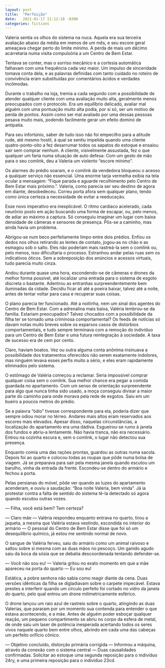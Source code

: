 ```yaml
---
layout: post
title:  "Perfeição"
date:   2021-01-17 11:12:18 -0300
categories: fictions
---
```


Valeria sentia os olhos do sistema na nuca. Aquela era sua terceira avaliação abaixo da média em menos de um mês, e seu escore geral ameaçava chegar perto do limite mínimo. A perda de mais um décimo acarretaria numa visita compulsória a um Centro de Bem Estar.

Tentava se conter, mas o sorriso mecânico e a cortesia automática falhavam com uma frequência cada vez maior. Um impulso de sinceridade tomava conta dela, e as palavras definidas com tanto cuidado no roteiro de convivência eram substituídas por comentários ácidos e verdades incômodas.

Durante o trabalho na loja, tremia a cada segundo com a possibilidade de atender qualquer cliente com uma avaliação muito alta, geralmente menos preocupados com o protocolo. Era um equilíbrio delicado, avaliar mal alguém com uma pontuação muito alta podia, por si só, ser um motivo de perda de pontos. Assim como ser mal avaliado por uma dessas pessoas pesava muito mais, podendo facilmente gerar um efeito dominó de antipatia.

Para seu infortúnio, saber de tudo isso não foi empecilho para a atitude rude, até mesmo hostil, à qual se sentiu impelida quando uma cliente quatro-ponto-oito a fez desarrumar todos os sapatos do estoque e ensaiou sair sem comprar nenhum. A cliente, visivelmente assustada, fez o que qualquer um faria numa situação de auto defesa: Com um gesto de mão para o seu comlink, deu a Valeria um violento “escore mínimo”.

Os alarmes do prédio soaram, e o comlink da vendedora bloqueou o acesso a qualquer serviço não essencial. Uma enorme tarja vermelha exibia na tela ocular a mensagem: “Fique parada e aguarde recolhimento pelo Centro de Bem Estar mais próximo.”. Valeria, como parecia ser seu destino de agora em diante, desobedeceu. Correu porta afora sem qualquer plano, tendo como única certeza a necessidade de evitar a reeducação.

Esse novo imperativo era inexplicável. O ritmo cardíaco acelerado, cada neurônio posto em ação buscando uma forma de escapar, ou, pelo menos, de adiar ao máximo a captura. Só conseguiu imaginar um lugar com baixa densidade de câmeras e sensores de presença. Pôs-se a caminho, mas ainda havia um problema.

Abrigou-se num beco perfeitamente limpo entre dois prédios. Enfiou os dedos nos olhos retirando as lentes de contato, jogou-as no chão e as esmagou sob o salto. Eles não poderiam mais rastreá-la sem o comlink ou, pelo menos, isso dificultaria o processo. Estranhou andar pelas ruas sem os indicativos óticos. Sem a sobreposição dos anúncios e acessos virtuais, tudo parecia muito cinza.

Andou durante quase uma hora, escondendo-se de câmeras e drones da melhor forma possível, até localizar uma entrada para o sistema de esgoto discreta o bastante. Adentrou as entranhas surpreendentemente bem iluminadas da cidade. Decidiu ficar ali até a poeira baixar, talvez até a noite, antes de tentar voltar para casa e recuperar suas coisas.

O plano parecia ter funcionado. Até a noitinha, nem um sinal dos agentes do Centro de Bem Estar. Com a adrenalina mais baixa, Valéria lembrou-se da família. Estariam preocupados? Talvez chocados com a possibilidade da filha ter se tornado uma criminosa comportamental? Os feeds de notícias só davam notas muito breves sobre os esparsos casos de distúrbios comportamentais, e tudo sempre terminava com a remoção do indivíduo para um Centro de Bem Estar e uma futura reintegração à sociedade. A taxa de sucesso era de cem por cento.

Claro, haviam boatos. Vez ou outra alguma conta anônima insinuava a possibilidade dos tratamentos oferecidos não serem exatamente indolores, mas ninguém levava esses perfis muito a sério, e eles eram rapidamente eliminados pelo sistema.

O estômago de Valéria começou a reclamar. Seria impossível comprar qualquer coisa sem o comlink. Sua melhor chance era pegar a comida guardada no apartamento. Com um senso de orientação surpreendente para algo que nunca tinha sido usado, a moça conseguiu divisar a maior parte do caminho para onde morava pela rede de esgotos. Saiu em um bueiro a poucos metros do prédio.

Se a palavra “ódio” tivesse correspondente para ela, poderia dizer que sempre odiou morar no térreo. Andares mais altos eram reservados aos escores mais elevados. Apesar disso, naquelas circunstâncias, a localização do apartamento era uma dádiva. Esgueirou-se rumo à janela dos fundos e abriu-a lentamente. Não havia tranca, não era necessário. Entrou na cozinha escura e, sem o comlink, o lugar não detectou sua presença.

Enquanto comia uma das rações prontas, guardou as outras numa sacola. Depois foi ao quarto e colocou todas as roupas que pôde numa bolsa de viagem. Já se preparava para sair pela mesma janela quando escutou um barulho, vinha da entrada da frente. Escondeu-se dentro do armário e fechou a porta.

Pelas persianas do móvel, pôde ver quando as luzes do apartamento acenderam, e ouviu a saudação: “Boa noite Valeria, bem vinda”. Já ia protestar contra a falta de sentido do sistema tê-la detectado só agora quando escutou outras vozes.

— Filha, você está bem? Tem certeza?

— Claro mãe — Valéria respondeu enquanto entrava no quarto, tirou a jaqueta, a mesma que Valéria estava vestindo, escondida no interior do armário — O pessoal do Centro de Bem Estar disse que foi só um desequilíbrio químico, já estou me sentindo normal de novo.

O sangue de Valéria ferveu, saiu do armário como um animal raivoso e saltou sobre si mesma com as duas mãos no pescoço. Um ganido agudo saiu da boca da sósia que se debatia descoordenada tentando defender-se.

— Você não sou eu! — Valeria gritou no exato momento em que a mãe apareceu na porta do quarto — Eu sou eu!

Estática, a pobre senhora não sabia como reagir diante da cena. Duas versões idênticas da filha se digladiavam sobre o carpete impecável. Estava prestes a interferir quando um círculo perfeito foi cortado no vidro da janela do quarto, pelo qual entrou um drone milimetricamente esférico.

O drone lançou um raio azul de rastreio sobre o quarto, atingindo as duas Valerias, que pararam por um momento sua contenda para entender o que estava acontecendo, e a mãe. Antes de alguém poder esboçar qualquer reação, um pequeno compartimento se abriu no corpo da esfera de metal, de onde saiu um laser de potência inesperada acertando todos os seres vivos naquele quarto bem entre olhos, abrindo em cada uma das cabeças um perfeito orifício cônico.

— Objetivo concluído, distorção primária corrigida — Informou a máquina, através da conexão com o sistema central — Duas causalidades confirmadas. Solicitar ao estoque uma segunda reposição para o indivíduo 24ry, e uma primeira reposição para o indivíduo 23cd.